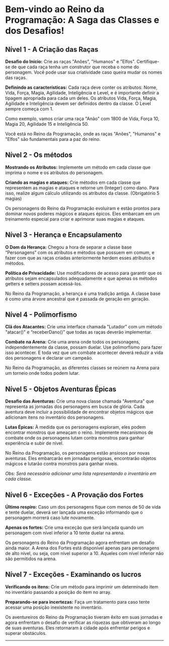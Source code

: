 # Bem-vindo ao Reino da Programação: A Saga das Classes e dos Desafios!

## Nível 1 - A Criação das Raças

**Desafio do Início:** Crie as raças "Anões", "Humanos" e "Elfos". Certifique-se de que cada raça tenha um construtor que receba o nome do personagem. Você pode usar sua criatividade caso queira mudar os nomes das raças.

**Definindo as características:** Cada raça deve conter os atributos: Nome, Vida, Força, Magia, Agilidade, Inteligência e Level, e é importante definir a tipagem apropriada para cada um deles. Os atributos Vida, Força, Magia, Agilidade e Inteligência devem ser definidos dentro da classe. O Level sempre começa com 1.

Como exemplo, vamos criar uma raça "Anão" com 1800 de Vida, Força 10, Magia 20, Agilidade 15 e Inteligência 50.

Você está no Reino da Programação, onde as raças "Anões", "Humanos" e "Elfos" são fundamentais para a paz do reino.

## Nível 2 - Os métodos

**Mostrando os Atributos:** Implemente um método em cada classe que imprima o nome e os atributos do personagem.

**Criando as magias e ataques:** Crie métodos em cada classe que representem as magias e ataques e retorne um (Integer) como dano. Para isso, realize algum cálculo utilizando os atributos da classe. (Obrigatório 5 magias)

Os personagens do Reino da Programação evoluíram e estão prontos para dominar novos poderes mágicos e ataques épicos. Eles embarcam em um treinamento especial para criar e aprimorar suas magias e ataques.

## Nível 3 - Herança e Encapsulamento

**O Dom da Herança:** Chegou a hora de separar a classe base “Personagens” com os atributos e métodos que possuem em comum, e fazer com que as raças criadas anteriormente herdem esses atributos e métodos.

**Política de Privacidade:** Use modificadores de acesso para garantir que os atributos sejam encapsulados adequadamente e que apenas os métodos getters e setters possam acessá-los.

No Reino da Programação, a herança é uma tradição antiga. A classe base é como uma árvore ancestral que é passada de geração em geração.

## Nível 4 - Polimorfismo

**Clã dos Atacantes:** Crie uma interface chamada "Lutador" com um método "atacar()" e “receberDano()” que todas as raças deverão implementar.

**Combate na Arena:** Crie uma arena onde todos os personagens, independentemente da classe, possam duelar. Use polimorfismo para fazer isso acontecer. E toda vez que um combate acontecer deverá reduzir a vida dos personagens e declarar um campeão.

No Reino da Programação, as diferentes classes se reúnem na Arena para um torneio onde todos podem lutar.

## Nível 5 - Objetos Aventuras Épicas

**Desafio das Aventuras:** Crie uma nova classe chamada "Aventura" que representa as jornadas dos personagens em busca de glória. Cada aventura deve incluir a possibilidade de encontrar objetos mágicos que adicionam itens no inventário dos personagens.

**Lutas Épicas:** À medida que os personagens exploram, eles podem encontrar monstros que ameaçam o reino. Implemente mecanismos de combate onde os personagens lutam contra monstros para ganhar experiência e subir de nível.

No Reino da Programação, os personagens estão ansiosos por novas aventuras. Eles embarcarão em jornadas perigosas, encontrarão objetos mágicos e lutarão contra monstros para ganhar níveis.

*Obs: Será necessário adicionar uma lista representando o inventário em cada classe.*

## Nível 6 - Exceções - A Provação dos Fortes

**Último respiro:** Caso um dos personagens fique com menos de 50 de vida e tente duelar, deverá ser lançada uma exceção informando que o personagem morrerá caso lute novamente.

**Apenas os fortes:** Crie uma exceção que será lançada quando um personagem com nível inferior a 10 tente duelar na arena.

Os personagens do Reino da Programação agora enfrentam um desafio ainda maior. A Arena dos Fortes está disponível apenas para personagens de alto nível, ou seja, com nível superior a 10. Aqueles com nível inferior não são permitidos na arena.

## Nível 7 - Exceções - Examinando os lucros

**Verificando os itens:** Crie um método para imprimir um determinado item no inventário passando a posição do item no array.

**Preparando-se para incertezas:** Faça um tratamento para caso tente acessar uma posição inexistente no inventário.

Os aventureiros do Reino da Programação tiveram êxito em suas jornadas e agora enfrentam o desafio de verificar as riquezas que obtiveram ao longo de suas aventuras. Eles retornaram à cidade após enfrentar perigos e superar obstáculos.

---
